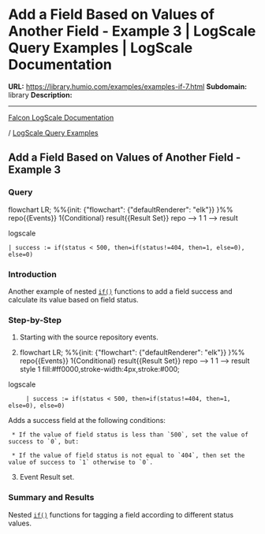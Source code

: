 # Add a Field Based on Values of Another Field - Example 3 | LogScale Query Examples | LogScale Documentation

**URL:** https://library.humio.com/examples/examples-if-7.html
**Subdomain:** library
**Description:** 

---

[Falcon LogScale Documentation](https://library.humio.com)

/ [LogScale Query Examples](examples.html)

## Add a Field Based on Values of Another Field - Example 3

### Query

flowchart LR; %%{init: {"flowchart": {"defaultRenderer": "elk"}} }%% repo{{Events}} 1{Conditional} result{{Result Set}} repo --> 1 1 --> result

logscale
    
    
    | success := if(status < 500, then=if(status!=404, then=1, else=0), else=0)

### Introduction

Another example of nested [`if()`](https://library.humio.com/data-analysis/functions-if.html) functions to add a field success and calculate its value based on field status. 

### Step-by-Step

  1. Starting with the source repository events.

  2. flowchart LR; %%{init: {"flowchart": {"defaultRenderer": "elk"}} }%% repo{{Events}} 1{Conditional} result{{Result Set}} repo --> 1 1 --> result style 1 fill:#ff0000,stroke-width:4px,stroke:#000;

logscale
         
         | success := if(status < 500, then=if(status!=404, then=1, else=0), else=0)

Adds a success field at the following conditions: 

     * If the value of field status is less than `500`, set the value of success to `0`, but: 

     * If the value of field status is not equal to `404`, then set the value of success to `1` otherwise to `0`. 

  3. Event Result set.




### Summary and Results

Nested [`if()`](https://library.humio.com/data-analysis/functions-if.html) functions for tagging a field according to different status values.
